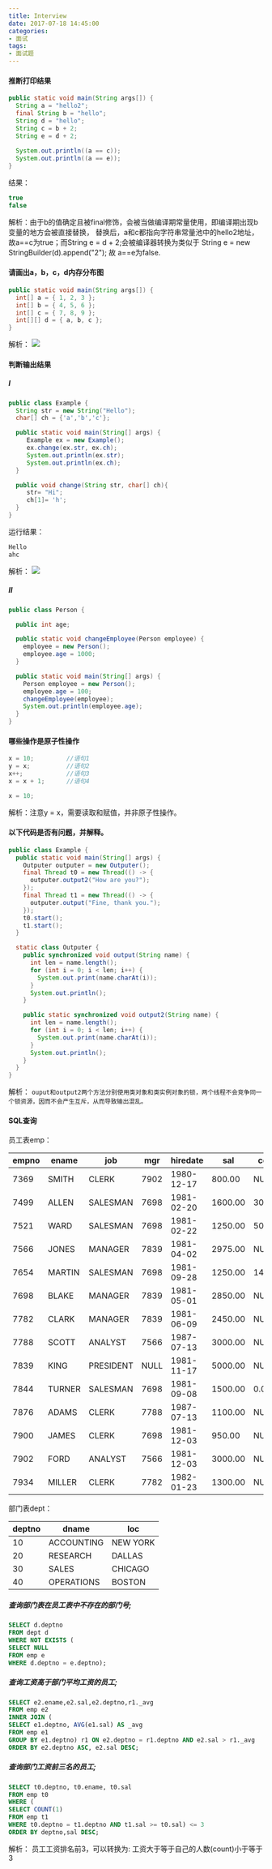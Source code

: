 ```yaml
---
title: Interview
date: 2017-07-18 14:45:00
categories:
- 面试
tags:
- 面试题
---
```


#### 推断打印结果
``` java
public static void main(String args[]) {
  String a = "hello2";
  final String b = "hello";
  String d = "hello";
  String c = b + 2;
  String e = d + 2;
  
  System.out.println((a == c));
  System.out.println((a == e));
}
```
结果：
``` java
true
false
```

解析：由于b的值确定且被final修饰，会被当做编译期常量使用，即编译期出现b变量的地方会被直接替换，
替换后，a和c都指向字符串常量池中的hello2地址，故a==c为true；而String e = d + 2;会被编译器转换为类似于 String e = new StringBuilder(d).append("2"); 故 a==e为false.

#### 请画出a，b，c，d内存分布图
```java
public static void main(String args[]) {
  int[] a = { 1, 2, 3 };
  int[] b = { 4, 5, 6 };
  int[] c = { 7, 8, 9 };
  int[][] d = { a, b, c };
}
```
解析：
![](https://objects.yongtao.wang/subject-momery.png)

#### 判断输出结果

##### I
```java
public class Example {
  String str = new String("Hello");
  char[] ch = {'a','b','c'};

  public static void main(String[] args) {
     Example ex = new Example();
     ex.change(ex.str, ex.ch);
     System.out.println(ex.str);
     System.out.println(ex.ch);
  }

  public void change(String str, char[] ch){
     str= "Hi";
     ch[1]= 'h';
  }
}
```
运行结果：
``` java
Hello
ahc
```
解析：
![](https://objects.yongtao.wang/images/20190705/stack-frame.png)

##### II
```java
public class Person {

  public int age;

  public static void changeEmployee(Person employee) {
    employee = new Person();
    employee.age = 1000;
  }

  public static void main(String[] args) {
    Person employee = new Person();
    employee.age = 100;
    changeEmployee(employee);
    System.out.println(employee.age);
  }
}
```

#### 哪些操作是原子性操作
```java
x = 10;         //语句1
y = x;          //语句2
x++;            //语句3
x = x + 1;      //语句4
```

``` java
x = 10;
```

解析：注意y = x，需要读取和赋值，并非原子性操作。

#### 以下代码是否有问题，并解释。
``` java
public class Example {
  public static void main(String[] args) {
    Outputer outputer = new Outputer();
    final Thread t0 = new Thread(() -> {
      outputer.output2("How are you?");
    });
    final Thread t1 = new Thread(() -> {
      outputer.output("Fine, thank you.");
    });
    t0.start();
    t1.start();
  }

  static class Outputer {
    public synchronized void output(String name) {
      int len = name.length();
      for (int i = 0; i < len; i++) {
        System.out.print(name.charAt(i));
      }
      System.out.println();
    }

    public static synchronized void output2(String name) {
      int len = name.length();
      for (int i = 0; i < len; i++) {
        System.out.print(name.charAt(i));
      }
      System.out.println();
    }
  }
}
```

解析：
`ouput和output2两个方法分别使用类对象和类实例对象的锁，两个线程不会竞争同一个锁资源，因而不会产生互斥，从而导致输出混乱。`


#### SQL查询

员工表emp：

| empno | ename  | job       | mgr  | hiredate   | sal     | comm    | deptno |
|-------|--------|-----------|------|------------|---------|---------|--------|
|  7369 | SMITH  | CLERK     | 7902 | 1980-12-17 | 800.00  | NULL    |     20 |
|  7499 | ALLEN  | SALESMAN  | 7698 | 1981-02-20 | 1600.00 | 300.00  |     30 |
|  7521 | WARD   | SALESMAN  | 7698 | 1981-02-22 | 1250.00 | 500.00  |     30 |
|  7566 | JONES  | MANAGER   | 7839 | 1981-04-02 | 2975.00 | NULL    |     20 |
|  7654 | MARTIN | SALESMAN  | 7698 | 1981-09-28 | 1250.00 | 1400.00 |     30 |
|  7698 | BLAKE  | MANAGER   | 7839 | 1981-05-01 | 2850.00 | NULL    |     30 |
|  7782 | CLARK  | MANAGER   | 7839 | 1981-06-09 | 2450.00 | NULL    |     10 |
|  7788 | SCOTT  | ANALYST   | 7566 | 1987-07-13 | 3000.00 | NULL    |     20 |
|  7839 | KING   | PRESIDENT | NULL | 1981-11-17 | 5000.00 | NULL    |     10 |
|  7844 | TURNER | SALESMAN  | 7698 | 1981-09-08 | 1500.00 | 0.00    |     30 |
|  7876 | ADAMS  | CLERK     | 7788 | 1987-07-13 | 1100.00 | NULL    |     20 |
|  7900 | JAMES  | CLERK     | 7698 | 1981-12-03 | 950.00  | NULL    |     30 |
|  7902 | FORD   | ANALYST   | 7566 | 1981-12-03 | 3000.00 | NULL    |     20 |
|  7934 | MILLER | CLERK     | 7782 | 1982-01-23 | 1300.00 | NULL    |     10 |

部门表dept：

| deptno | dname      | loc      |
|--------|------------|----------|
|     10 | ACCOUNTING | NEW YORK |
|     20 | RESEARCH   | DALLAS   |
|     30 | SALES      | CHICAGO  |
|     40 | OPERATIONS | BOSTON   |

##### 查询部门表在员工表中不存在的部门号;

``` sql
SELECT d.deptno
FROM dept d
WHERE NOT EXISTS (
SELECT NULL
FROM emp e
WHERE d.deptno = e.deptno);
```

##### 查询工资高于部门平均工资的员工;

``` sql
SELECT e2.ename,e2.sal,e2.deptno,r1._avg
FROM emp e2
INNER JOIN (
SELECT e1.deptno, AVG(e1.sal) AS _avg
FROM emp e1
GROUP BY e1.deptno) r1 ON e2.deptno = r1.deptno AND e2.sal > r1._avg
ORDER BY e2.deptno ASC, e2.sal DESC;
```

##### 查询部门工资前三名的员工;

```sql
SELECT t0.deptno, t0.ename, t0.sal
FROM emp t0
WHERE (
SELECT COUNT(1)
FROM emp t1
WHERE t0.deptno = t1.deptno AND t1.sal >= t0.sal) <= 3
ORDER BY deptno,sal DESC;
```

解析： 员工工资排名前3，可以转换为: 工资大于等于自己的人数(count)小于等于3
